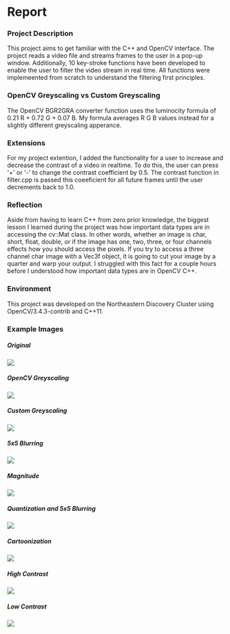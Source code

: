 # Report

### Project Description
This project aims to get familiar with the C++ and OpenCV interface. The project reads a video file and streams frames to the user in a pop-up window. Additionally, 10 key-stroke functions have been developed to enable the user to filter the video stream in real time. All functions were implemeented from scratch to understand the filtering first principles. 

### OpenCV Greyscaling vs Custom Greyscaling
The OpenCV BGR2GRA converter function uses the luminocity formula of 0.21 R + 0.72 G + 0.07 B. My formula averages R G B values instead for a slightly different greyscaling apperance.

### Extensions
For my project extention, I added the functionality for a user to increase and decrease the contrast of a video in realtime. To do this, the user can press '+' or '-' to change the contrast coefficient by 0.5. The contrast function in filter.cpp is passed this coeeficient for all future frames until the user decrements back to 1.0. 

### Reflection
Aside from having to learn C++ from zero prior knowledge, the biggest lesson I learned during the project was how important data types are in accessing the cv::Mat class. In other words, whether an image is char, short, float, double, or if the image has one, two, three, or four channels effects how you should access the pixels. If you try to access a three channel char image with a Vec3f object, it is going to cut your image by a quarter and warp your output. I struggled with this fact for a couple hours before I understood how important data types are in OpenCV C++.

### Environment 
This project was developed on the Northeastern Discovery Cluster using OpenCV/3.4.3-contrib and C++11.

### Example Images
##### Original
![](https://github.com/garrett-partenza-us/computer-vision/blob/main/ex1/photos/Original.png)

##### OpenCV Greyscaling
![](https://github.com/garrett-partenza-us/computer-vision/blob/main/ex1/photos/OpenCVGreyscale.png)

##### Custom Greyscaling
![](https://github.com/garrett-partenza-us/computer-vision/blob/main/ex1/photos/CustomGreyscale.png)

##### 5x5 Blurring 
![](https://github.com/garrett-partenza-us/computer-vision/blob/main/ex1/photos/5x5Blur.png)

##### Magnitude 
![](https://github.com/garrett-partenza-us/computer-vision/blob/main/ex1/photos/Magnitude.png)

##### Quantization and 5x5 Blurring
![](https://github.com/garrett-partenza-us/computer-vision/blob/main/ex1/photos/BlurQuantize.png)

##### Cartoonization
![](https://github.com/garrett-partenza-us/computer-vision/blob/main/ex1/photos/Cartoon.png)

##### High Contrast
![](https://github.com/garrett-partenza-us/computer-vision/blob/main/ex1/photos/HighContrast.png)

##### Low Contrast
![](https://github.com/garrett-partenza-us/computer-vision/blob/main/ex1/photos/LowContrast.png)
